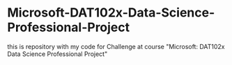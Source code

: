 # Microsoft-DAT102x-Data-Science-Professional-Project
this is repository with my code for Challenge at course "Microsoft: DAT102x Data Science Professional Project"
